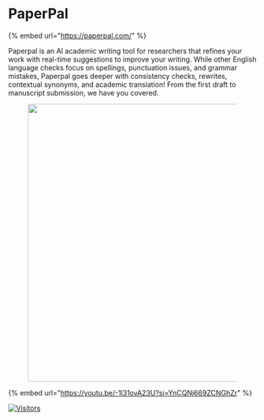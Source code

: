 # PaperPal

{% embed url="https://paperpal.com/" %}

Paperpal is an AI academic writing tool for researchers that refines your work with real-time suggestions to improve your writing. While other English language checks focus on spellings, punctuation issues, and grammar mistakes, Paperpal goes deeper with consistency checks, rewrites, contextual synonyms, and academic translation! From the first draft to manuscript submission, we have you covered.

<figure><img src="../../.gitbook/assets/paperpal.jpeg" alt="" width="563"><figcaption></figcaption></figure>

{% embed url="https://youtu.be/-1l31ovA23U?si=YnCQNj669ZCNGhZr" %}

[![Visitors](https://api.visitorbadge.io/api/visitors?path=https%3A%2F%2Fgithub.com%2Fdrshahizan\&labelColor=%23697689\&countColor=%23555555\&style=plastic)](https://visitorbadge.io/status?path=https%3A%2F%2Fgithub.com%2Fdrshahizan)
